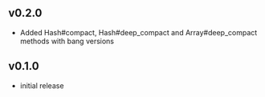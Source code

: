 ## v0.2.0

* Added Hash#compact, Hash#deep_compact and Array#deep_compact methods with bang versions 

## v0.1.0

* initial release